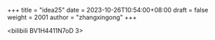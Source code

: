 +++
title = "idea25"
date = 2023-10-26T10:54:00+08:00
draft = false
weight = 2001
author = "zhangxingong"
+++

&lt;bilibili BV1H4411N7oD 3&gt;
